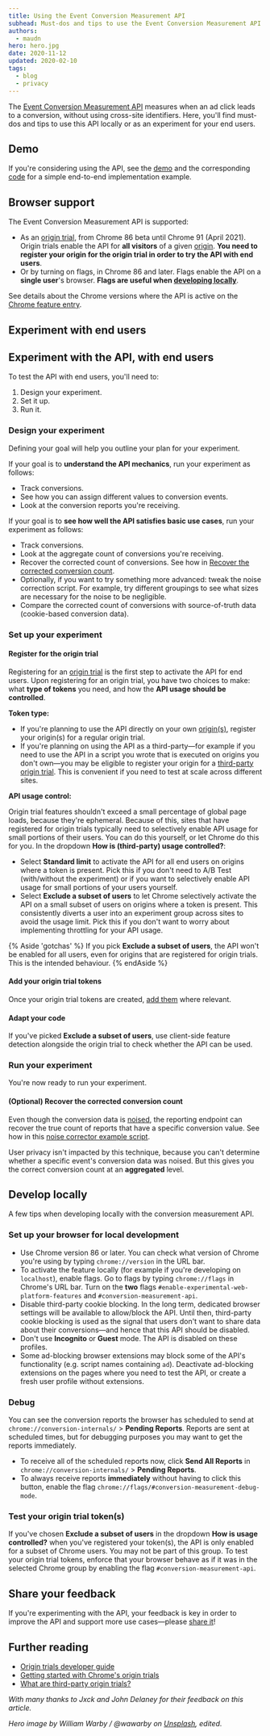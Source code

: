 ```yaml
---
title: Using the Event Conversion Measurement API
subhead: Must-dos and tips to use the Event Conversion Measurement API.
authors:
  - maudn
hero: hero.jpg
date: 2020-11-12
updated: 2020-02-10
tags:
  - blog
  - privacy
---
```


The [Event Conversion Measurement API](/conversion-measurement) measures when an ad click leads to a
conversion, without using cross-site identifiers. Here, you'll find must-dos and tips to use this
API locally or as an experiment for your end users.

## Demo

If you're considering using the API, see the
[demo](https://goo.gle/demo-event-level-conversion-measurement-api) and the corresponding
[code](https://github.com/GoogleChromeLabs/trust-safety-demo/tree/main/conversion-measurement) for a
simple end-to-end implementation example.

## Browser support

The Event Conversion Measurement API is supported:

- As an [origin trial](/origin-trials/), from Chrome 86 beta until Chrome 91 (April 2021). Origin
  trials enable the API for **all visitors** of a given [origin](/same-site-same-origin/#origin).
  **You need to register your origin for the origin trial in order to try the API with end users**.
- Or by turning on flags, in Chrome 86 and later. Flags enable the API on a **single user**'s browser.
  **Flags are useful when [developing locally](#develop-locally)**.

See details about the Chrome versions where the API is active on the [Chrome feature
entry](https://chromestatus.com/feature/6412002824028160).

## Experiment with end users

## Experiment with the API, with end users

To test the API with end users, you'll need to:

1. Design your experiment.
2. Set it up.
3. Run it.

### Design your experiment

Defining your goal will help you outline your plan for your experiment.

If your goal is to **understand the API mechanics**, run your experiment as follows:

- Track conversions.
- See how you can assign different values to conversion events.
- Look at the conversion reports you're receiving.

If your goal is to **see how well the API satisfies basic use cases**, run your experiment as
follows:

- Track conversions.
- Look at the aggregate count of conversions you're receiving.
- Recover the corrected count of conversions. See how in [Recover the corrected conversion
  count](<#(optional)-recover-the-corrected-conversion-count>).
- Optionally, if you want to try something more advanced: tweak the noise correction script. For
  example, try different groupings to see what sizes are necessary for the noise to be negligible.
- Compare the corrected count of conversions with source-of-truth data (cookie-based conversion
  data).

### Set up your experiment

#### Register for the origin trial

Registering for an [origin trial](/origin-trials/) is the first step to activate the API for end
users. Upon registering for an origin trial, you have two choices to make: what **type of tokens** you
need, and how the **API usage should be controlled**.

**Token type:**

- If you're planning to use the API directly on your own
  [origin(s)](/same-site-same-origin/#origin), register your origin(s) for a regular origin trial.
- If you're planning on using the API as a third-party—for example if you need to use the API in a
  script you wrote that is executed on origins you don't own—you may be eligible to register your
  origin for a [third-party origin trial](/third-party-origin-trials). This is convenient if you
  need to test at scale across different sites.

**API usage control:**

Origin trial features shouldn't exceed a small percentage of global page loads, because they're
ephemeral. Because of this, sites that have registered for origin trials typically need to
selectively enable API usage for small portions of their users. You can do this yourself, or let
Chrome do this for you. In the dropdown **How is (third-party) usage controlled?**:

- Select **Standard limit** to activate the API for all end users on origins where a token is
  present. Pick this if you don't need to A/B Test (with/without the experiment) or if you want
  to selectively enable API usage for small portions of your users yourself.
- Select **Exclude a subset of users** to let Chrome selectively activate the API on a small subset
  of users on origins where a token is
  present. This consistently diverts a user into an experiment group across sites to avoid the
  usage limit. Pick this if you don't want to worry about implementing throttling for your API
  usage.

{% Aside 'gotchas' %}
If you pick **Exclude a subset of users**, the API won't be enabled for all users, even for origins
that are registered for origin trials. This is the intended behaviour.
{% endAside %}

#### Add your origin trial tokens

Once your origin trial tokens are created, [add them](https://github.com/GoogleChrome/OriginTrials/blob/gh-pages/developer-guide.md#how-do-i-enable-an-experimental-feature-on-my-origin) where relevant.

#### Adapt your code

If you've picked **Exclude a subset of users**, use client-side feature detection alongside the
origin trial to check whether the API can be used.

### Run your experiment

You're now ready to run your experiment.

#### (Optional) Recover the corrected conversion count

Even though the conversion data is [noised](/conversion-measurement/#noising-of-conversion-data),
the reporting endpoint can recover the true count of reports that have a specific conversion value.
See how in this [noise corrector example
script](https://github.com/WICG/conversion-measurement-api/blob/master/noise_corrector.py).

User privacy isn't impacted by this technique, because you can't determine whether a specific
event's conversion data was noised. But this gives you the correct conversion count at an
**aggregated** level.

## Develop locally

A few tips when developing locally with the conversion measurement API.

### Set up your browser for local development

- Use Chrome version 86 or later. You can check what version of Chrome you're using by typing
  `chrome://version` in the URL bar.
- To activate the feature locally (for example if you're developing on `localhost`), enable
  flags. Go to flags by typing `chrome://flags` in Chrome's URL bar. Turn on the **two** flags
  `#enable-experimental-web-platform-features` and `#conversion-measurement-api`.
- Disable third-party cookie blocking. In the long term, dedicated browser settings will be
  available to allow/block the API. Until then, third-party cookie blocking is used as the signal
  that users don't want to share data about their conversions—and hence that this API should be
  disabled.
- Don't use **Incognito** or **Guest** mode. The API is disabled on these profiles.
- Some ad-blocking browser extensions may block some of the API's functionality (e.g. script names
  containing `ad`). Deactivate ad-blocking extensions on the pages where you need to test the API,
  or create a fresh user profile without extensions.

### Debug

You can see the conversion reports the browser has scheduled to send at
`chrome://conversion-internals/` > **Pending Reports**. Reports are sent at scheduled times, but for
debugging purposes you may want to get the reports immediately.

- To receive all of the scheduled reports now, click **Send All Reports** in
  `chrome://conversion-internals/` > **Pending Reports**.
- To always receive reports **immediately** without having to click this button, enable the flag
  `chrome://flags/#conversion-measurement-debug-mode`.

### Test your origin trial token(s)

If you've chosen **Exclude a subset of users** in the dropdown **How is usage controlled?** when
you've registered your token(s), the API is only enabled for a subset of Chrome users. You may not
be part of this group. To test your origin trial tokens, enforce that your browser behave as if it
was in the selected Chrome group by enabling the flag `#conversion-measurement-api`.

## Share your feedback

If you're experimenting with the API, your feedback is key in order to improve the API and support
more use cases—please [share it](/conversion-measurement/#share-your-feedback)!

## Further reading

- [Origin trials developer guide](https://web.dev/third-party-origin-trials/)
- [Getting started with Chrome's origin trials](https://web.dev/origin-trials/)
- [What are third-party origin
  trials?](https://github.com/GoogleChrome/OriginTrials/blob/gh-pages/developer-guide.md)

_With many thanks to Jxck and John Delaney for their feedback on this article._

_Hero image by William Warby / @wawarby on [Unsplash](https://unsplash.com/photos/WahfNoqbYnM),
edited._

